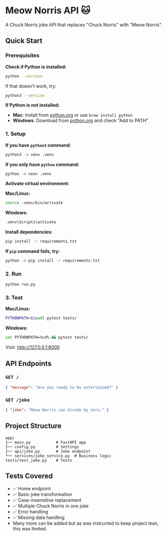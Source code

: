# Meow Norris API 🐱

A Chuck Norris joke API that replaces "Chuck Norris" with "Meow Norris".

## Quick Start

### Prerequisites

**Check if Python is installed:**

```bash
python --version
```

If that doesn't work, try:

```bash
python3 --version
```

**If Python is not installed:**

- **Mac**: Install from [python.org](https://python.org) or use `brew install python`
- **Windows**: Download from [python.org](https://python.org) and check "Add to PATH"

### 1. Setup

**If you have `python3` command:**

```bash
python3 -m venv .venv
```

**If you only have `python` command:**

```bash
python -m venv .venv
```

**Activate virtual environment:**

**Mac/Linux:**

```bash
source .venv/bin/activate
```

**Windows:**

```bash
.venv\Scripts\activate
```

**Install dependencies:**

```bash
pip install -r requirements.txt
```

**If `pip` command fails, try:**

```bash
python -m pip install -r requirements.txt
```

### 2. Run

```bash
python run.py
```

### 3. Test

**Mac/Linux:**

```bash
PYTHONPATH=$(pwd) pytest tests/
```

**Windows:**

```bash
set PYTHONPATH=%cd% && pytest tests/
```

Visit: http://127.0.0.1:8000

## API Endpoints

### `GET /`

```json
{ "message": "Are you ready to be entertained?" }
```

### `GET /joke`

```json
{ "joke": "Meow Norris can divide by zero." }
```

## Project Structure

```
app/
├── main.py           # FastAPI app
├── config.py         # Settings
├── api/joke.py       # Joke endpoint
└── services/joke_service.py  # Business logic
tests/test_joke.py    # Tests
```

## Tests Covered

- ✅ Home endpoint
- ✅ Basic joke transformation
- ✅ Case-insensitive replacement
- ✅ Multiple Chuck Norris in one joke
- ✅ Error handling
- ✅ Missing data handling
- Many more can be added but as was instructed to keep project lean, this was limited.
